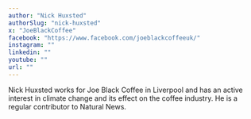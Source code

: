 ```yaml
---
author: "Nick Huxsted"
authorSlug: "nick-huxsted"
x: "JoeBlackCoffee"
facebook: "https://www.facebook.com/joeblackcoffeeuk/"
instagram: ""
linkedin: ""
youtube: ""
url: ""
---
```


Nick Huxsted works for Joe Black Coffee in Liverpool and has an active interest in climate change and its effect on the coffee industry. He is a regular contributor to Natural News.
